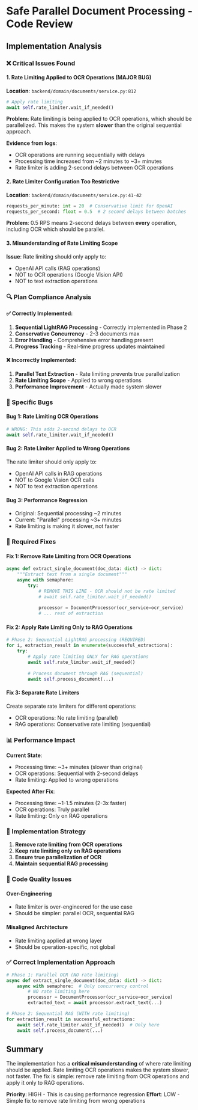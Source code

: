 # Safe Parallel Document Processing - Code Review

## Implementation Analysis

### ❌ Critical Issues Found

#### 1. **Rate Limiting Applied to OCR Operations (MAJOR BUG)**
**Location**: `backend/domain/documents/service.py:812`
```python
# Apply rate limiting
await self.rate_limiter.wait_if_needed()
```

**Problem**: Rate limiting is being applied to OCR operations, which should be parallelized. This makes the system **slower** than the original sequential approach.

**Evidence from logs**: 
- OCR operations are running sequentially with delays
- Processing time increased from ~2 minutes to ~3+ minutes
- Rate limiter is adding 2-second delays between OCR operations

#### 2. **Rate Limiter Configuration Too Restrictive**
**Location**: `backend/domain/documents/service.py:41-42`
```python
requests_per_minute: int = 20  # Conservative limit for OpenAI
requests_per_second: float = 0.5  # 2 second delays between batches
```

**Problem**: 0.5 RPS means 2-second delays between **every** operation, including OCR which should be parallel.

#### 3. **Misunderstanding of Rate Limiting Scope**
**Issue**: Rate limiting should only apply to:
- OpenAI API calls (RAG operations)
- NOT to OCR operations (Google Vision API)
- NOT to text extraction operations

### 🔍 Plan Compliance Analysis

#### ✅ Correctly Implemented:
1. **Sequential LightRAG Processing** - Correctly implemented in Phase 2
2. **Conservative Concurrency** - 2-3 documents max
3. **Error Handling** - Comprehensive error handling present
4. **Progress Tracking** - Real-time progress updates maintained

#### ❌ Incorrectly Implemented:
1. **Parallel Text Extraction** - Rate limiting prevents true parallelization
2. **Rate Limiting Scope** - Applied to wrong operations
3. **Performance Improvement** - Actually made system slower

### 🐛 Specific Bugs

#### Bug 1: Rate Limiting OCR Operations
```python
# WRONG: This adds 2-second delays to OCR
await self.rate_limiter.wait_if_needed()
```

#### Bug 2: Rate Limiter Applied to Wrong Operations
The rate limiter should only apply to:
- OpenAI API calls in RAG operations
- NOT to Google Vision OCR calls
- NOT to text extraction operations

#### Bug 3: Performance Regression
- Original: Sequential processing ~2 minutes
- Current: "Parallel" processing ~3+ minutes
- Rate limiting is making it slower, not faster

### 🔧 Required Fixes

#### Fix 1: Remove Rate Limiting from OCR Operations
```python
async def extract_single_document(doc_data: dict) -> dict:
    """Extract text from a single document"""
    async with semaphore:
        try:
            # REMOVE THIS LINE - OCR should not be rate limited
            # await self.rate_limiter.wait_if_needed()
            
            processor = DocumentProcessor(ocr_service=ocr_service)
            # ... rest of extraction
```

#### Fix 2: Apply Rate Limiting Only to RAG Operations
```python
# Phase 2: Sequential LightRAG processing (REQUIRED)
for i, extraction_result in enumerate(successful_extractions):
    try:
        # Apply rate limiting ONLY for RAG operations
        await self.rate_limiter.wait_if_needed()
        
        # Process document through RAG (sequential)
        await self.process_document(...)
```

#### Fix 3: Separate Rate Limiters
Create separate rate limiters for different operations:
- OCR operations: No rate limiting (parallel)
- RAG operations: Conservative rate limiting (sequential)

### 📊 Performance Impact

**Current State**: 
- Processing time: ~3+ minutes (slower than original)
- OCR operations: Sequential with 2-second delays
- Rate limiting: Applied to wrong operations

**Expected After Fix**:
- Processing time: ~1-1.5 minutes (2-3x faster)
- OCR operations: Truly parallel
- Rate limiting: Only on RAG operations

### 🎯 Implementation Strategy

1. **Remove rate limiting from OCR operations**
2. **Keep rate limiting only on RAG operations**
3. **Ensure true parallelization of OCR**
4. **Maintain sequential RAG processing**

### 📝 Code Quality Issues

#### Over-Engineering
- Rate limiter is over-engineered for the use case
- Should be simpler: parallel OCR, sequential RAG

#### Misaligned Architecture
- Rate limiting applied at wrong layer
- Should be operation-specific, not global

### ✅ Correct Implementation Approach

```python
# Phase 1: Parallel OCR (NO rate limiting)
async def extract_single_document(doc_data: dict) -> dict:
    async with semaphore:  # Only concurrency control
        # NO rate limiting here
        processor = DocumentProcessor(ocr_service=ocr_service)
        extracted_text = await processor.extract_text(...)

# Phase 2: Sequential RAG (WITH rate limiting)
for extraction_result in successful_extractions:
    await self.rate_limiter.wait_if_needed()  # Only here
    await self.process_document(...)
```

## Summary

The implementation has a **critical misunderstanding** of where rate limiting should be applied. Rate limiting OCR operations makes the system slower, not faster. The fix is simple: remove rate limiting from OCR operations and apply it only to RAG operations.

**Priority**: HIGH - This is causing performance regression
**Effort**: LOW - Simple fix to remove rate limiting from wrong operations
